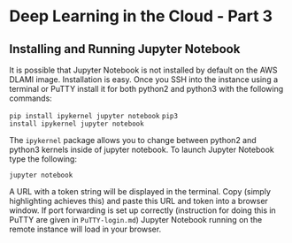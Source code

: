 # Deep Learning in the Cloud - Part 3

## Installing and Running Jupyter Notebook

It is possible that Jupyter Notebook is not installed by default on the AWS DLAMI image. Installation is easy. Once you SSH into the instance using a terminal or PuTTY install it for both python2 and python3 with the following commands:

<code>pip install ipykernel jupyter notebook</code>
<code>pip3 install ipykernel jupyter notebook</code>

The <code>ipykernel</code> package allows you to change between python2 and python3 kernels inside of jupyter notebook. To launch Jupyter Notebook type the following:

<code>jupyter notebook</code>

A URL with a token string will be displayed in the terminal. Copy (simply highlighting achieves this) and paste this URL and token into a browser window. If port forwarding is set up correctly (instruction for doing this in PuTTY are given in <code>PuTTY-login.md</code>) Jupyter Notebook running on the remote instance will load in your browser. 
